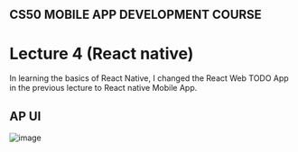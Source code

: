## CS50 MOBILE APP DEVELOPMENT COURSE
# Lecture 4 (React native)

In learning the basics of React Native, I changed the React Web TODO App in the previous lecture to React native Mobile App.

## AP UI
![image](https://user-images.githubusercontent.com/55560024/149597772-4000de6d-7fbe-4384-bc3e-59e6b4b69f18.png)
